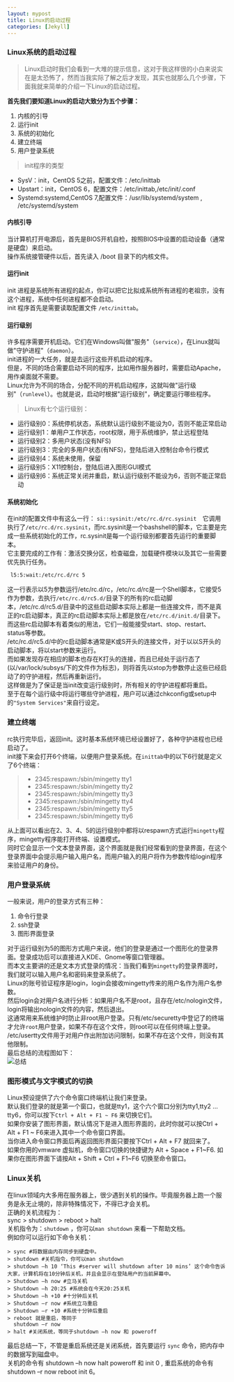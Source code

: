 ```yaml
---
layout: mypost
title: Linux的启动过程
categories: [Jekyll]
---
```


### Linux系统的启动过程

> Linux启动时我们会看到一大堆的提示信息，这对于我这样很的小白来说实在是太恐怖了，然而当我实际了解之后才发现，其实也就那么几个步骤，下面我就来简单的介绍一下Linux的启动过程。

**首先我们要知道Linux的启动大致分为五个步骤：**

1. 内核的引导
2. 运行init
3. 系统的初始化
4. 建立终端
5. 用户登录系统

> init程序的类型

* SysV：init，CentOS 5之前，配置文件：/etc/inittab
* Upstart：init，CentOS 6，配置文件：/etc/inittab,/etc/init/.conf
* Systemd:systemd,CentOS 7,配置文件：/usr/lib/systemd/system , /etc/systemd/system

#### 内核引导

当计算机打开电源后，首先是BIOS开机自检，按照BIOS中设置的启动设备（通常是硬盘）来启动。  
操作系统接管硬件以后，首先读入 /boot 目录下的内核文件。

#### 运行init

init 进程是系统所有进程的起点，你可以把它比拟成系统所有进程的老祖宗，没有这个进程，系统中任何进程都不会启动。  
init 程序首先是需要读取配置文件 `/etc/inittab`。

#### 运行级别

许多程序需要开机启动。它们在Windows叫做"服务"（`service`），在Linux就叫做"守护进程"（`daemon`）。  
init进程的一大任务，就是去运行这些开机启动的程序。  
但是，不同的场合需要启动不同的程序，比如用作服务器时，需要启动Apache，用作桌面就不需要。  
Linux允许为不同的场合，分配不同的开机启动程序，这就叫做"运行级别"（`runlevel`）。也就是说，启动时根据"运行级别"，确定要运行哪些程序。

> Linux有七个运行级别：  

* 运行级别0：系统停机状态，系统默认运行级别不能设为0，否则不能正常启动  
* 运行级别1：单用户工作状态，root权限，用于系统维护，禁止远程登陆  
* 运行级别2：多用户状态(没有NFS)  
* 运行级别3：完全的多用户状态(有NFS)，登陆后进入控制台命令行模式  
* 运行级别4：系统未使用，保留  
* 运行级别5：X11控制台，登陆后进入图形GUI模式  
* 运行级别6：系统正常关闭并重启，默认运行级别不能设为6，否则不能正常启动  

#### 系统初始化

在init的配置文件中有这么一行： `si::sysinit:/etc/rc.d/rc.sysinit`　它调用执行了`/etc/rc.d/rc.sysinit`，而rc.sysinit是一个bashshell的脚本，它主要是完成一些系统初始化的工作，rc.sysinit是每一个运行级别都要首先运行的重要脚本。  
它主要完成的工作有：激活交换分区，检查磁盘，加载硬件模块以及其它一些需要优先执行任务。  

```bash
 l5:5:wait:/etc/rc.d/rc 5 
```  

这一行表示以5为参数运行/etc/rc.d/rc，/etc/rc.d/rc是一个Shell脚本，它接受5作为参数，去执行`/etc/rc.d/rc5.d/`目录下的所有的rc启动脚本，/etc/rc.d/rc5.d/目录中的这些启动脚本实际上都是一些连接文件，而不是真正的rc启动脚本，真正的rc启动脚本实际上都是放在`/etc/rc.d/init.d/`目录下。  
而这些rc启动脚本有着类似的用法，它们一般能接受start、stop、restart、status等参数。  
/etc/rc.d/rc5.d/中的rc启动脚本通常是K或S开头的连接文件，对于以以S开头的启动脚本，将以start参数来运行。  
而如果发现存在相应的脚本也存在K打头的连接，而且已经处于运行态了(以/var/lock/subsys/下的文件作为标志)，则将首先以stop为参数停止这些已经启动了的守护进程，然后再重新运行。  
这样做是为了保证是当init改变运行级别时，所有相关的守护进程都将重启。  
至于在每个运行级中将运行哪些守护进程，用户可以通过chkconfig或setup中的`"System Services"`来自行设定。  

### 建立终端

rc执行完毕后，返回init。这时基本系统环境已经设置好了，各种守护进程也已经启动了。  
init接下来会打开6个终端，以便用户登录系统。在`inittab`中的以下6行就是定义了6个终端：

> * 2345:respawn:/sbin/mingetty tty1  
> * 2345:respawn:/sbin/mingetty tty2  
> * 2345:respawn:/sbin/mingetty tty3  
> * 2345:respawn:/sbin/mingetty tty4  
> * 2345:respawn:/sbin/mingetty tty5  
> * 2345:respawn:/sbin/mingetty tty6

从上面可以看出在2、3、4、5的运行级别中都将以respawn方式运行`mingetty`程序，mingetty程序能打开终端、设置模式。  
同时它会显示一个文本登录界面，这个界面就是我们经常看到的登录界面，在这个登录界面中会提示用户输入用户名，而用户输入的用户将作为参数传给login程序来验证用户的身份。  

### 用户登录系统

一般来说，用户的登录方式有三种：

1. 命令行登录
2. ssh登录
3. 图形界面登录

对于运行级别为5的图形方式用户来说，他们的登录是通过一个图形化的登录界面。登录成功后可以直接进入KDE、Gnome等窗口管理器。  
而本文主要讲的还是文本方式登录的情况：当我们看到`mingetty`的登录界面时，我们就可以输入用户名和密码来登录系统了。  
Linux的账号验证程序是login，login会接收mingetty传来的用户名作为用户名参数。  
然后login会对用户名进行分析：如果用户名不是root，且存在/etc/nologin文件，login将输出nologin文件的内容，然后退出。  
这通常用来系统维护时防止非root用户登录。只有/etc/securetty中登记了的终端才允许`root`用户登录，如果不存在这个文件，则root可以在任何终端上登录。  
/etc/usertty文件用于对用户作出附加访问限制，如果不存在这个文件，则没有其他限制。  
最后总结的流程图如下：  
![总结](http://www.runoob.com/wp-content/uploads/2014/06/bg2013081707.png)

### 图形模式与文字模式的切换

Linux预设提供了六个命令窗口终端机让我们来登录。  
默认我们登录的就是第一个窗口，也就是tty1，这个六个窗口分别为tty1,tty2 … tty6，你可以按下`Ctrl + Alt + F1 ~ F6` 来切换它们。  
如果你安装了图形界面，默认情况下是进入图形界面的，此时你就可以按Ctrl + Alt + F1 ~ F6来进入其中一个命令窗口界面。  
当你进入命令窗口界面后再返回图形界面只要按下Ctrl + Alt + F7 就回来了。  
如果你用的vmware 虚拟机，命令窗口切换的快捷键为 Alt + Space + F1~F6. 如果你在图形界面下请按Alt + Shift + Ctrl + F1~F6 切换至命令窗口。  

### Linux关机

在linux领域内大多用在服务器上，很少遇到关机的操作。毕竟服务器上跑一个服务是永无止境的，除非特殊情况下，不得已才会关机。  
正确的关机流程为：  
sync > shutdown > reboot > halt  
关机指令为：`shutdown` ，你可以`man shutdown` 来看一下帮助文档。  
例如你可以运行如下命令关机：
```shell
> sync #将数据由内存同步到硬盘中。  
> shutdown #关机指令，你可以man shutdown  
> shutdown –h 10 ‘This #server will shutdown after 10 mins’ 这个命令告诉大家，计算机将在10分钟后关机，并且会显示在登陆用户的当前屏幕中。  
> Shutdown –h now #立马关机  
> Shutdown –h 20:25 #系统会在今天20:25关机  
> Shutdown –h +10 #十分钟后关机  
> Shutdown –r now #系统立马重启  
> Shutdown –r +10 #系统十分钟后重启  
> reboot 就是重启，等同于 
  shutdown –r now  
> halt #关闭系统，等同于shutdown –h now 和 poweroff  
```
最后总结一下，不管是重启系统还是关闭系统，首先要运行 `sync` 命令，把内存中的数据写到磁盘中。  
关机的命令有 shutdown –h now halt poweroff 和 init 0 , 重启系统的命令有 shutdown –r now reboot init 6。

